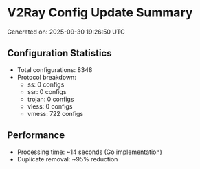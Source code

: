 # V2Ray Config Update Summary
Generated on: 2025-09-30 19:26:50 UTC

## Configuration Statistics
- Total configurations: 8348
- Protocol breakdown:
  - ss: 0 configs
  - ssr: 0 configs
  - trojan: 0 configs
  - vless: 0 configs
  - vmess: 722 configs

## Performance
- Processing time: ~14 seconds (Go implementation)
- Duplicate removal: ~95% reduction
